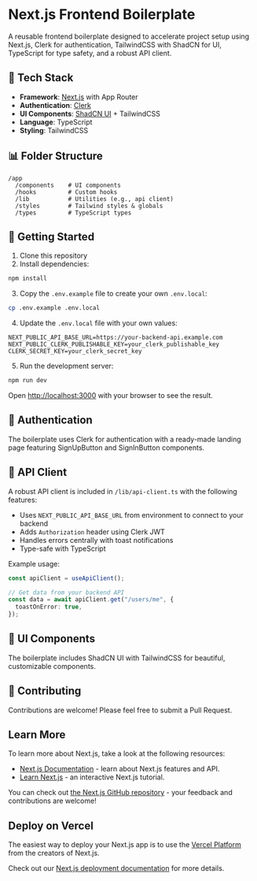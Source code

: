 # Next.js Frontend Boilerplate

A reusable frontend boilerplate designed to accelerate project setup using Next.js, Clerk for authentication, TailwindCSS with ShadCN for UI, TypeScript for type safety, and a robust API client.

## 🚀 Tech Stack

- **Framework**: [Next.js](https://nextjs.org) with App Router
- **Authentication**: [Clerk](https://clerk.dev)
- **UI Components**: [ShadCN UI](https://ui.shadcn.com) + TailwindCSS
- **Language**: TypeScript
- **Styling**: TailwindCSS

## 📊 Folder Structure

```
/app
  /components    # UI components
  /hooks         # Custom hooks
  /lib           # Utilities (e.g., api client)
  /styles        # Tailwind styles & globals
  /types         # TypeScript types
```

## 🔧 Getting Started

1. Clone this repository
2. Install dependencies:
```bash
npm install
```
3. Copy the `.env.example` file to create your own `.env.local`:
```bash
cp .env.example .env.local
```
4. Update the `.env.local` file with your own values:
```env
NEXT_PUBLIC_API_BASE_URL=https://your-backend-api.example.com
NEXT_PUBLIC_CLERK_PUBLISHABLE_KEY=your_clerk_publishable_key
CLERK_SECRET_KEY=your_clerk_secret_key
```
5. Run the development server:
```bash
npm run dev
```

Open [http://localhost:3000](http://localhost:3000) with your browser to see the result.

## 🔐 Authentication

The boilerplate uses Clerk for authentication with a ready-made landing page featuring SignUpButton and SignInButton components.

## 📁 API Client

A robust API client is included in `/lib/api-client.ts` with the following features:

- Uses `NEXT_PUBLIC_API_BASE_URL` from environment to connect to your backend
- Adds `Authorization` header using Clerk JWT
- Handles errors centrally with toast notifications
- Type-safe with TypeScript

Example usage:

```ts
const apiClient = useApiClient();

// Get data from your backend API
const data = await apiClient.get("/users/me", {
  toastOnError: true,
});
```

## 🚪 UI Components

The boilerplate includes ShadCN UI with TailwindCSS for beautiful, customizable components.

## 🚰 Contributing

Contributions are welcome! Please feel free to submit a Pull Request.

## Learn More

To learn more about Next.js, take a look at the following resources:

- [Next.js Documentation](https://nextjs.org/docs) - learn about Next.js features and API.
- [Learn Next.js](https://nextjs.org/learn) - an interactive Next.js tutorial.

You can check out [the Next.js GitHub repository](https://github.com/vercel/next.js) - your feedback and contributions are welcome!

## Deploy on Vercel

The easiest way to deploy your Next.js app is to use the [Vercel Platform](https://vercel.com/new?utm_medium=default-template&filter=next.js&utm_source=create-next-app&utm_campaign=create-next-app-readme) from the creators of Next.js.

Check out our [Next.js deployment documentation](https://nextjs.org/docs/app/building-your-application/deploying) for more details.
